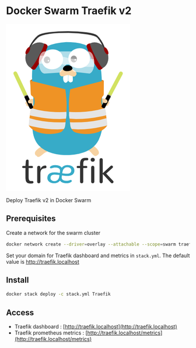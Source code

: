 # Docker Swarm Traefik v2

![logo](logo.png)

Deploy Traefik v2 in Docker Swarm

## Prerequisites

Create a network for the swarm cluster

```bash
docker network create --driver=overlay --attachable --scope=swarm traefik
```

Set your domain for Traefik dashboard and metrics in `stack.yml`. The default value is http://traefik.localhost

## Install

```bash
docker stack deploy -c stack.yml Traefik
```

## Access

- Traefik dashboard : [http://traefik.localhost](http://traefik.localhost)
- Traefik prometheus metrics : [http://traefik.localhost/metrics](http://traefik.localhost/metrics)
